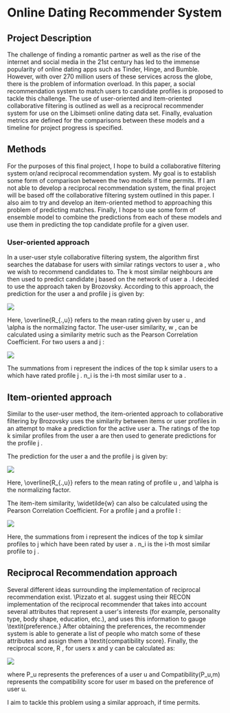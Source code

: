 # Online Dating Recommender System

## Project Description

The challenge of finding a romantic partner as well as the rise of the internet and social media in the 21st century has led to the immense popularity of online dating apps such as Tinder, Hinge, and Bumble. However, with over 270 million users of these services across the globe, there is the problem of information overload. In this paper, a social recommendation system to match users to candidate profiles is proposed to tackle this challenge. The use of user-oriented and item-oriented collaborative filtering is outlined as well as a reciprocal recommender system for use on the Libimseti online dating data set. Finally, evaluation metrics are defined for the comparisons between these models and a timeline for project progress is specified.

## Methods

For the purposes of this final project, I hope to build a collaborative filtering system or/and reciprocal recommendation system. My goal is to establish some form of comparison between the two models if time permits. If I am not able to develop a reciprocal recommendation system, the final project will be based off the collaborative filtering system outlined in this paper. I also aim to try and develop an item-oriented method to approaching this problem of predicting matches. Finally, I hope to use some form of ensemble model to combine the predictions from each of these models and use them in predicting the top candidate profile for a given user.

### User-oriented approach

In a user-user style collaborative filtering system, the algorithm first searches the database for users with similar ratings vectors to user  a , who we wish to recommend candidates to. The  k  most similar neighbours are then used to predict candidate  j  based on the network of user  a . I decided to use the approach taken by Brozovsky. According to this approach, the prediction for the user  a  and profile  j  is given by:
    
<img src = "https://latex.codecogs.com/svg.latex?p_{a,j}%20=%20\overline{R_i}%20+%20\alpha%20\sum_{i%20=%201}^{k}w(a,n_i)(R_{n_i,j}%20-%20\overline{R_{n_i}})" >

Here,  \overline{R_{.,u}}  refers to the mean rating given by user  u , and  \alpha  is the normalizing factor. The user-user similarity,  w , can be calculated using a similarity metric such as the Pearson Correlation Coefficient. For two users  a  and  j :

<img src = "https://latex.codecogs.com/svg.latex?w(a,j)%20=%20\frac{\sum_{i}(R_{ai}%20-%20\overline{R_{a}})%20\cdot%20{R_{ji}%20-%20\overline{R_j}}}{\sqrt{%20%20{\sum_{i}(R_{ai}%20-%20\overline{R_a})^2}}\sqrt{%20%20%20%20%20%20%20\sum_{i}(R_{ji}%20-%20\overline{R_j})^2%20%20%20%20%20%20}}">


The summations from  i  represent the indices of the top  k  similar users to  a  which have rated profile  j .  n_i  is the i-th most similar user to  a . 

## Item-oriented approach

Similar to the user-user method, the item-oriented approach to collaborative filtering by Brozovsky uses the similarity between items or user profiles in an attempt to make a prediction for the active user a. The ratings of the top  k  similar profiles from the user  a  are then used to generate predictions for the profile  j .

The prediction for the user  a  and the profile j is given by:

<img src = "https://latex.codecogs.com/svg.latex?p_{a,j}%20=%20\overline{R_{.,j}}%20+%20\alpha%20\sum_{i%20=%201}^{k}{%20\widetilde{%20w}(j,n_i)(R_{a,n_i}%20-%20\overline{R_{.,n_i}})%20}">
    
Here,  \overline{R_{.,u}}  refers to the mean rating of profile  u , and  \alpha  is the normalizing factor.

The item-item similarity,  \widetilde{w}  can also be calculated using the Pearson Correlation Coefficient. For a profile  j  and a profile  l :

<img src = "https://latex.codecogs.com/svg.latex?\widetilde{w}(j,l)%20=%20\frac{\sum_{i}(R_{ij}%20-%20\overline{R_{i}})%20\cdot%20{R_{il}%20-%20\overline{R_i}}}{\sqrt{%20%20{\sum_{i}(R_{ij}%20-%20\overline{R_i})^2}}\sqrt{%20%20%20%20%20%20%20\sum_{i}(R_{il}%20-%20\overline{R_i})^2%20%20%20%20%20%20}}">


Here, the summations from  i  represent the indices of the top  k  similar profiles to  j  which have been rated by user  a .  n_i  is the i-th most similar profile to  j . 


## Reciprocal Recommendation approach

Several different ideas surrounding the implementation of reciprocal recommendation exist. \Pizzato et al. suggest using their RECON implementation of the reciprocal recommender that takes into account several attributes that represent a user's interests (for example, personality type, body shape, education, etc.), and uses this information to gauge \textit{preference.} After obtaining the preferences, the recommender system is able to generate a list of people who match some of these attributes and assign them a \textit{compatibility score}. Finally, the reciprocal score,  R , for users  x  and  y  can be calculated as:


<img src = "https://latex.codecogs.com/svg.latex?R_{xy}%20=%20R_{yx}%20=%20\frac{2}{[\text{Compatibility}(P_x,y)]^{-1}%20+%20[\text{Compatibility}(P_y,x)]^{-1}}">


where P_u represents the preferences of a user u and Compatibility(P_u,m) represents the compatibility score for user m based on the preference of user u.


I aim to tackle this problem using a similar approach, if time permits.


